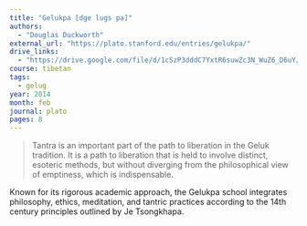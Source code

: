 ```yaml
---
title: "Gelukpa [dge lugs pa]"
authors:
  - "Douglas Duckworth"
external_url: "https://plato.stanford.edu/entries/gelukpa/"
drive_links:
  - "https://drive.google.com/file/d/1cSzP3dddC7YxtR6suwZc3N_WuZ6_D6uY/view?usp=drive_link"
course: tibetan 
tags:
  - gelug
year: 2014
month: feb
journal: plato
pages: 8
---
```


> Tantra is an important part of the path to liberation in the Geluk tradition. It is a path to liberation that is held to involve distinct, esoteric methods, but without diverging from the philosophical view of emptiness, which is indispensable. 

Known for its rigorous academic approach, the Gelukpa school integrates philosophy, ethics, meditation, and tantric practices according to the 14th century principles outlined by Je Tsongkhapa.
